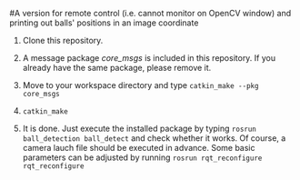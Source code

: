 #A version for remote control (i.e. cannot monitor on OpenCV window) and printing out balls' positions in an image coordinate

1. Clone this repository.

2. A message package *core_msgs* is included in this repository. If you already have the same package, please remove it.

3. Move to your workspace directory and type ```catkin_make --pkg core_msgs```

4. ```catkin_make```

5. It is done. Just execute the installed package by typing ```rosrun ball_detection ball_detect``` and check whether it works. Of course, a camera lauch file should be executed in advance. Some basic parameters can be adjusted by running ```rosrun rqt_reconfigure rqt_reconfigure```

